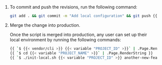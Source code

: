 1.  To commit and push the revisions, run the following command:

    ```bash
    git add . && git commit -m "Add local configuration" && git push {{ `{{< vendor/cli >}}` | .Page.RenderString }} local-config
    ```

1.  Merge the change into production.

    Once the script is merged into production,
    any user can set up their local environment by running the following commands:

    ```bash
    {{ `$ {{< vendor/cli >}} {{< variable "PROJECT_ID" >}}` | .Page.RenderString }}
    {{ `$ cd {{< variable "PROJECT_NAME" >}}` | .Page.RenderString }}
    {{ `$ ./init-local.sh {{< variable "PROJECT_ID" >}} another-new-feature {{< variable "PRODUCTION_ENVIRONMENT_NAME" >}}` | .Page.RenderString }}
    ```
